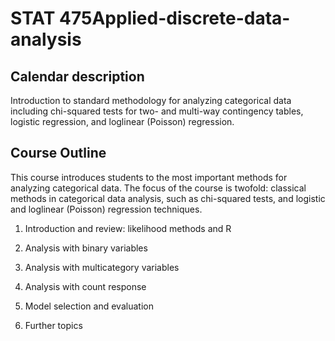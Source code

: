 # STAT 475Applied-discrete-data-analysis

## Calendar description

Introduction to standard methodology for analyzing categorical data including chi-squared tests for two- and multi-way contingency tables, logistic regression, and loglinear (Poisson) regression.

## Course Outline

This course introduces students to the most important methods for analyzing categorical data. The focus of the course is twofold: classical methods in categorical data analysis, such as chi-squared tests, and logistic and loglinear (Poisson) regression techniques.

1. Introduction and review: likelihood methods and R
 
2. Analysis with binary variables 
 
3. Analysis with multicategory variables 
 
4. Analysis with count response 
 
5. Model selection and evaluation
 
6. Further topics
